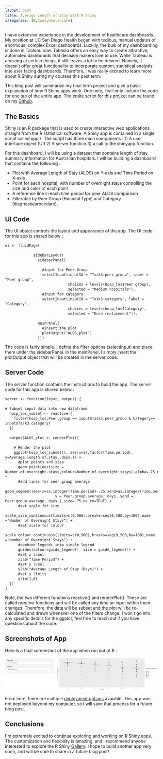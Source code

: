 ```yaml
---
layout: post
title: Average Length of Stay with R Shiny
categories: [R,Code,Healthcare]
---
```


I have extensive experience in the development of healthcare dashboards. My position at UC San Diego Health began with tedious, manual updates of enormous, complex Excel dashboards.  Luckily, the bulk of my dashboarding is done in Tableau now.  Tableau offers an easy way to create attractive, automated dashboards that decision makers love to use.  While Tableau is amazing at certain things, it still leaves a lot to be desired. Namely, it doesn't offer great functionality to incorporate custom, statistical analysis into user facing dashboards.  Therefore, I was really excited to learn more about R Shiny during my courses this past term.  

This blog post will summarize my final term project and give a basic explanation of how R Shiny apps work.  One note, I will only include the code for one tab of the entire app.  The entire script for this project can be found on my [Github](https://github.com/Murrkeys/australia_hospital_shiny).

## The Basics

Shiny is an R package that is used to create interactive web applications straight from the R statistical software. A Shiny app is contained in a single script called *app.r*.  The script has three main components : 1) A user interface object (UI) 2) A server function 3) a call to the shinyapp function. 

For this dashboard, I will be using a dataset that contains length of stay summary information for Australian hospitals.  I will be building a dashboard that contains the following : 
* Plot with Average Length of Stay (ALOS) on Y-axis and Time Period on X-axis
* Point for each hospital, with number of overnight stays controlling the size and color of each point
* A reference line in each time period for peer ALOS comparison
* Filterable by Peer Group (Hospital Type) and Category (diagnosis/procedure).

## UI Code

The UI object controls the layout and appearance of the app.  The UI code for this app is shared below : 

~~~~
ui <- fluidPage(
             
             sidebarLayout(
               sidebarPanel(
                 
                 #input for Peer Group
                 selectInput(inputId = "Task3.peer_group", label = "Peer group",
                             choices = levels(hosp_los$Peer.group),
                             selected = "Medium hospitals"),
                 #input for Category
                 selectInput(inputId = "Task3.category", label = "Category",
                             choices = levels(hosp_los$Category),
                             selected = "Knee replacement")),
               
               mainPanel(
                 #insert the plot
                 plotOutput("ALOS_plot")
               ))) 
~~~~

The code is fairly simple.  I define the filter options (selectInput) and place them under the sidebarPanel.  In the mainPanel, I simply insert the plotOutput object that will be created in the server code. 

## Server Code

The server function contains the instructions to build the app. The server code for this app is shared below : 

~~~~
server <- function(input, output) {

# Subset input data into new dataframe
  hosp_los_subset <- reactive({
    filter(hosp_los,Peer.group == input$Task3.peer_group & Category== input$Task3.category) 
  })
  
  output$ALOS_plot <- renderPlot({
    
    # Render the plot
    ggplot(hosp_los_subset(), aes(x=as.factor(Time.period), y=Average.length.of.stay..days.)) + 
      #plot points and size
      geom_point(aes(size = Number.of.overnight.stays,colour=Number.of.overnight.stays),alpha=.75,na.rm=TRUE) + 
      #add lines for peer group average
      geom_segment(aes(x=as.integer(Time.period)-.25,xend=as.integer(Time.period)+.25,
                       y = Peer.group.average..days.,yend = Peer.group.average..days.),size=.75,na.rm=TRUE) +
      #set scale for size
      scale_size_continuous(limits=c(0,500),breaks=seq(0,500,by=100),name ="Number of Overnight Stays") +
      #set scale for colour
      scale_colour_continuous(limits=c(0,500),breaks=seq(0,500,by=100),name ="Number of Overnight Stays") +
      #combine legends into single legend
      guides(colour=guide_legend(), size = guide_legend()) +
      #set x label
      xlab("Time Period") + 
      #set y label
      ylab("Average Length of Stay (Days)") +
      #set y limits
      ylim(1,6)
  })
}
~~~~

Note, the two different functions reactive() and renderPlot(). These are called *reactive* functions and will be called any time an input within them changes. Therefore, the data will be subset and the plot will be re-calculated and drawn whenever one of the filters change.  I won't go into any specific details for the ggplot, feel free to reach out if you have questions about the code.  

## Screenshots of App

Here is a final screenshot of the app when run out of R : 

<img src="/images/APP_1.PNG">  

From here, there are multiple [deployment options](https://shiny.rstudio.com/deploy/) avaiable. This app was not deployed beyond my computer, so I will save that process for a future blog post. 

## Conclusions

I'm extremely excited to continue exploring and working on R Shiny apps.  The customization and flexibility is amazing, and I recommend anyone interested to explore the R Shiny [Gallery](https://shiny.rstudio.com/gallery/).  I hope to build another app very soon, and will be sure to share in a future blog post! 
